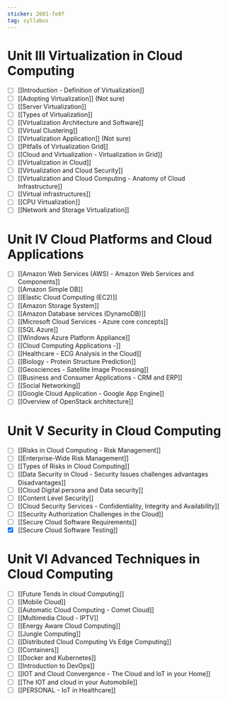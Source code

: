 ```yaml
---
sticker: 2601-fe0f
tag: syllabus
---
```

# Unit III Virtualization in Cloud Computing
- [ ] [[Introduction - Definition of Virtualization]]
- [ ] [[Adopting Virtualization]] (Not sure)
- [ ] [[Server Virtualization]]
- [ ] [[Types of Virtualization]]
- [ ] [[Virtualization Architecture and Software]]
- [ ] [[Virtual Clustering]]
- [ ] [[Virtualization Application]] (Not sure)
- [ ] [[Pitfalls of Virtualization Grid]]
- [ ] [[Cloud and Virtualization - Virtualization in Grid]]
- [ ] [[Virtualization in Cloud]]
- [ ] [[Virtualization and Cloud Security]]
- [ ] [[Virtualization and Cloud Computing - Anatomy of Cloud Infrastructure]]
- [ ] [[Virtual infrastructures]]
- [ ] [[CPU Virtualization]]
- [ ] [[Network and Storage Virtualization]]
# Unit IV Cloud Platforms and Cloud Applications
- [ ] [[Amazon Web Services (AWS) - Amazon Web Services and Components]]
- [ ] [[Amazon Simple DB]]
- [ ] [[Elastic Cloud Computing (EC2)]]
- [ ] [[Amazon Storage System]]
- [ ] [[Amazon Database services (DynamoDB)]]
- [ ] [[Microsoft Cloud Services - Azure core concepts]]
- [ ] [[SQL Azure]]
- [ ] [[Windows Azure Platform Appliance]]
- [ ] [[Cloud Computing Applications -]]
- [ ] [[Healthcare - ECG Analysis in the Cloud]]
- [ ] [[Biology - Protein Structure Prediction]]
- [ ] [[Geosciences - Satellite Image Processing]]
- [ ] [[Business and Consumer Applications - CRM and ERP]]
- [ ] [[Social Networking]]
- [ ] [[Google Cloud Application - Google App Engine]]
- [ ] [[Overview of OpenStack architecture]]
  
# Unit V Security in Cloud Computing
- [ ] [[Risks in Cloud Computing - Risk Management]]
- [ ] [[Enterprise-Wide Risk Management]]
- [ ] [[Types of Risks in Cloud Computing]]
- [ ] [[Data Security in Cloud - Security Issues challenges advantages Disadvantages]]
- [ ] [[Cloud Digital persona and Data security]]
- [ ] [[Content Level Security]]
- [ ] [[Cloud Security Services - Confidentiality, Integrity and Availability]]
- [ ] [[Security Authorization Challenges in the Cloud]]
- [ ] [[Secure Cloud Software Requirements]]
- [x] [[Secure Cloud Software Testing]]
  
# Unit VI Advanced Techniques in Cloud Computing
- [ ] [[Future Tends in cloud Computing]]
- [ ] [[Mobile Cloud]]
- [ ] [[Automatic Cloud Computing - Comet Cloud]]
- [ ] [[Multimedia Cloud - IPTV]]
- [ ] [[Energy Aware Cloud Computing]]
- [ ] [[Jungle Computing]]
- [ ] [[Distributed Cloud Computing Vs Edge Computing]]
- [ ] [[Containers]]
- [ ] [[Docker and Kubernetes]]
- [ ] [[Introduction to DevOps]]
- [ ] [[IOT and Cloud Convergence - The Cloud and IoT in your Home]]
- [ ] [[The IOT and cloud in your Automobile]]
- [ ] [[PERSONAL - IoT in Healthcare]]